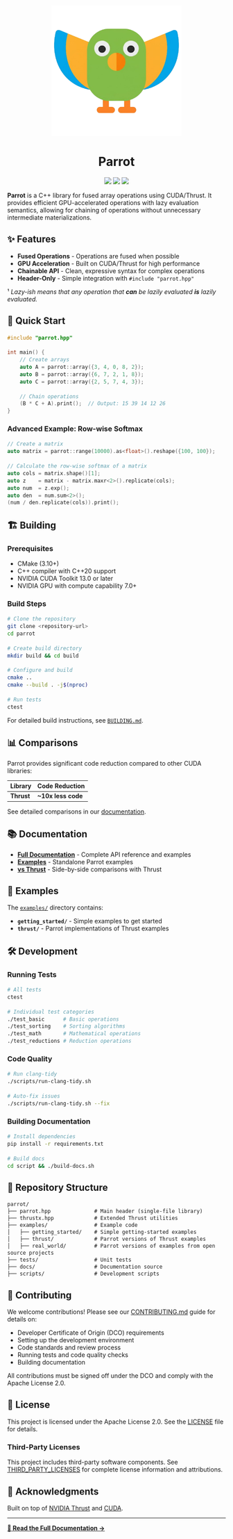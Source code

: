 <div align="center">
  <img src="docs/_static/logo.png" alt="Parrot C++" width="300">
  <h1><b>Parrot</b></h1>
</div>

<p align="center">
    <a href="https://github.com/nvlabs/parrot/issues" alt="contributions welcome">
        <img src="https://img.shields.io/badge/contributions-welcome-brightgreen.svg?style=flat" /></a>
    <a href="https://en.cppreference.com/w/cpp/compiler_support/11">
        <img src="https://img.shields.io/badge/C++%20-20-ff69b4.svg"/></a>
    <a href="https://nvlabs.github.io/parrot/" alt="Documentation">
        <img src="https://img.shields.io/badge/docs-latest-blue.svg" /></a>
</p>

**Parrot** is a C++ library for fused array operations using CUDA/Thrust. It provides efficient GPU-accelerated operations with lazy evaluation semantics, allowing for chaining of operations without unnecessary intermediate materializations.

## ✨ Features

- **Fused Operations** - Operations are fused when possible
- **GPU Acceleration** - Built on CUDA/Thrust for high performance
- **Chainable API** - Clean, expressive syntax for complex operations
- **Header-Only** - Simple integration with `#include "parrot.hpp"`

¹ *Lazy-ish means that any operation that **can** be lazily evaluated **is** lazily evaluated.*

## 🚀 Quick Start

```cpp
#include "parrot.hpp"

int main() {
    // Create arrays
    auto A = parrot::array({3, 4, 0, 8, 2});
    auto B = parrot::array({6, 7, 2, 1, 8});
    auto C = parrot::array({2, 5, 7, 4, 3});
    
    // Chain operations
    (B * C + A).print();  // Output: 15 39 14 12 26
}
```

### Advanced Example: Row-wise Softmax

```cpp
// Create a matrix
auto matrix = parrot::range(10000).as<float>().reshape({100, 100});

// Calculate the row-wise softmax of a matrix
auto cols = matrix.shape()[1];
auto z    = matrix - matrix.maxr<2>().replicate(cols);
auto num  = z.exp();
auto den  = num.sum<2>();
(num / den.replicate(cols)).print();
```

## 🏗️ Building

### Prerequisites

- CMake (3.10+)
- C++ compiler with C++20 support
- NVIDIA CUDA Toolkit 13.0 or later
- NVIDIA GPU with compute capability 7.0+

### Build Steps

```bash
# Clone the repository
git clone <repository-url>
cd parrot

# Create build directory
mkdir build && cd build

# Configure and build
cmake ..
cmake --build . -j$(nproc)

# Run tests
ctest
```

For detailed build instructions, see [`BUILDING.md`](BUILDING.md).

## 📊 Comparisons

Parrot provides significant code reduction compared to other CUDA libraries:

| Library    | Code Reduction     |
| ---------- | ------------------ |
| **Thrust** | **~10x less code** |

See detailed comparisons in our [documentation](https://nvlabs.github.io/parrot/).

## 📚 Documentation

- **[Full Documentation](https://nvlabs.github.io/parrot/)** - Complete API reference and examples
- **[Examples](docs/examples.rst)** - Standalone Parrot examples
- **[vs Thrust](docs/parrot_v_thrust.rst)** - Side-by-side comparisons with Thrust


## 🧪 Examples

The [`examples/`](examples/) directory contains:

- **`getting_started/`** - Simple examples to get started
- **`thrust/`** - Parrot implementations of Thrust examples  


## 🛠️ Development

### Running Tests

```bash
# All tests
ctest

# Individual test categories
./test_basic      # Basic operations
./test_sorting    # Sorting algorithms
./test_math       # Mathematical operations
./test_reductions # Reduction operations
```

### Code Quality

```bash
# Run clang-tidy
./scripts/run-clang-tidy.sh

# Auto-fix issues
./scripts/run-clang-tidy.sh --fix
```

### Building Documentation

```bash
# Install dependencies
pip install -r requirements.txt

# Build docs
cd script && ./build-docs.sh
```

## 📁 Repository Structure

```
parrot/
├── parrot.hpp              # Main header (single-file library)
├── thrustx.hpp             # Extended Thrust utilities
├── examples/               # Example code
│   ├── getting_started/    # Simple getting-started examples
│   ├── thrust/             # Parrot versions of Thrust examples
│   ├── real_world/         # Parrot versions of examples from open source projects
├── tests/                  # Unit tests
├── docs/                   # Documentation source
├── scripts/                # Development scripts
```

## 🤝 Contributing

We welcome contributions! Please see our [CONTRIBUTING.md](CONTRIBUTING.md) guide for details on:

- Developer Certificate of Origin (DCO) requirements
- Setting up the development environment  
- Code standards and review process
- Running tests and code quality checks
- Building documentation

All contributions must be signed off under the DCO and comply with the Apache License 2.0.

## 📄 License

This project is licensed under the Apache License 2.0. See the [LICENSE](LICENSE) file for details.

### Third-Party Licenses

This project includes third-party software components. See [THIRD_PARTY_LICENSES](THIRD_PARTY_LICENSES) for complete license information and attributions.

## 🙏 Acknowledgments

Built on top of [NVIDIA Thrust](https://github.com/NVIDIA/thrust) and [CUDA](https://developer.nvidia.com/cuda-zone).

---

**[📖 Read the Full Documentation →](https://nvlabs.github.io/parrot/)**